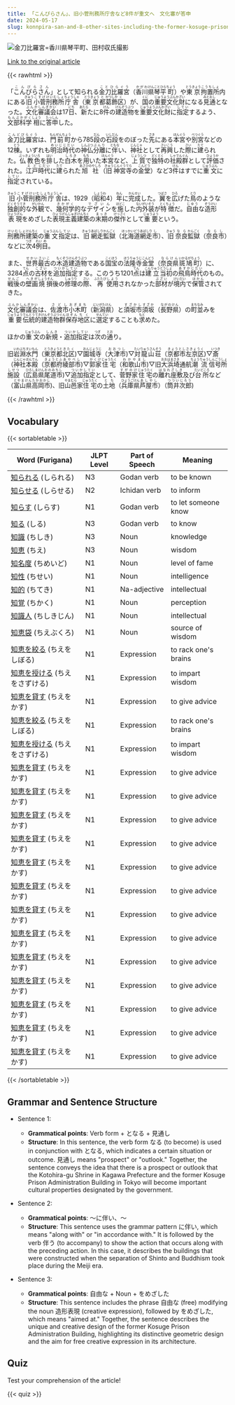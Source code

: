 ```yaml
---
title: 「こんぴらさん」、旧小菅刑務所庁舎など8件が重文へ　文化審が答申
date: 2024-05-17
slug: konnpira-san-and-8-other-sites-including-the-former-kosuge-prison-administration-building-designated-as-important-cultural-properties-cultural-affairs-committee-recommends
---
```


![金刀比羅宮=香川県琴平町、田村収氏撮影](https://www.asahicom.jp/imgopt/img/3bbacd0ab2/comm_L/AS20240517002276.jpg "金刀比羅宮=香川県琴平町、田村収氏撮影")

[Link to the original article](https://asahi.com/articles/ASS5K2475S5KUCVL021M.html?iref=comtop_7_03)

{{< rawhtml >}}
<p>「<ruby>こんぴらさん<rt>こんぴらさん</rt></ruby>」として知られる<ruby>金刀比羅宮<rt>ことひらぐう</rt></ruby>（<ruby>香川<rt>かがわ</rt></ruby><ruby>県<rt>けん</rt></ruby><ruby>琴平<rt>ことひら</rt></ruby><ruby>町<rt>ちょう</rt></ruby>）や<ruby>東京<rt>とうきょう</rt></ruby><ruby>拘置所<rt>こうちしょ</rt></ruby>内にある<ruby>旧<rt>きゅう</rt></ruby><ruby>小菅<rt>こすげ</rt></ruby><ruby>刑務所<rt>けいむしょ</rt></ruby><ruby>庁舎<rt>ちょうしゃ</rt></ruby>（<ruby>東京<rt>とうきょう</rt></ruby><ruby>都<rt>と</rt></ruby><ruby>葛飾<rt>かつしか</rt></ruby><ruby>区<rt>く</rt></ruby>）が、<ruby>国<rt>くに</rt></ruby>の<ruby>重要文化財<rt>じゅうようぶんかざい</rt></ruby>になる<ruby>見通<rt>みとおし</rt></ruby>となった。<ruby>文化<rt>ぶんか</rt></ruby><ruby>審議会<rt>しんぎかい</rt></ruby>は17<ruby>日<rt>にち</rt></ruby>、<ruby>新<rt>あたら</rt></ruby>たに8<ruby>件<rt>けん</rt></ruby>の<ruby>建造物<rt>けんぞうぶつ</rt></ruby>を<ruby>重要文化財<rt>じゅうようぶんかざい</rt></ruby>に<ruby>指定<rt>してい</rt></ruby>するよう、<ruby>文部科学<rt>もんぶかがく</rt></ruby><ruby>相<rt>しょう</rt></ruby>に<ruby>答申<rt>たっしん</rt></ruby>した。</p>

<p><ruby>金刀比羅宮<rt>こんどびらぐう</rt></ruby>は、<ruby>門前町<rt>もんぜんちょう</rt></ruby>から785<ruby>段<rt>だん</rt></ruby>の<ruby>石段<rt>いしだん</rt></ruby>をのぼった<ruby>先<rt>さき</rt></ruby>にある<ruby>本宮<rt>ほんぐう</rt></ruby>や<ruby>別宮<rt>べつぐう</rt></ruby>などの12<ruby>棟<rt>とう</rt></ruby>。いずれも<ruby>明治<rt>めいじ</rt></ruby><ruby>時代<rt>じだい</rt></ruby>の<ruby>神仏<rt>しんぶつ</rt></ruby><ruby>分離<rt>ぶんり</rt></ruby>に<ruby>伴<rt>ともな</rt></ruby>い、<ruby>神社<rt>じんじゃ</rt></ruby>として<ruby>再興<rt>さいこう</rt></ruby>した<ruby>際<rt>さい</rt></ruby>に<ruby>建<rt>たて</rt></ruby>られた。<ruby>仏教<rt>ぶっきょう</rt></ruby><ruby>色<rt>いろ</rt></ruby>を<ruby>排<rt>はい</rt></ruby>した<ruby>白木<rt>しろき</rt></ruby>を<ruby>用<rt>もち</rt></ruby>いた<ruby>本宮<rt>ほんぐう</rt></ruby>など、<ruby>上質<rt>じょうしつ</rt></ruby>で<ruby>独特<rt>どくとく</rt></ruby>の<ruby>社殿<rt>しゃでん</rt></ruby><ruby>群<rt>ぐん</rt></ruby>として<ruby>評価<rt>ひょうか</rt></ruby>された。<ruby>江戸<rt>えど</rt></ruby><ruby>時代<rt>じだい</rt></ruby>に<ruby>建<rt>たて</rt></ruby>られた<ruby>旭社<rt>あさひのやしろ</rt></ruby>（<ruby>旧<rt>きゅう</rt></ruby><ruby>神宮<rt>じんぐう</rt></ruby><ruby>寺<rt>てら</rt></ruby>の<ruby>金堂<rt>こんどう</rt></ruby>）など3<ruby>件<rt>けん</rt></ruby>はすでに<ruby>重文<rt>じゅうぶん</rt></ruby>に<ruby>指定<rt>してい</rt></ruby>されている。</p>

<p><ruby>旧<rt>きゅう</rt></ruby><ruby>小菅<rt>こすげ</rt></ruby><ruby>刑務所<rt>けいむしょ</rt></ruby><ruby>庁舎<rt>ちょうしゃ</rt></ruby>は、1929（<ruby>昭和<rt>しょうわ</rt></ruby>4）<ruby>年<rt>ねん</rt></ruby>に<ruby>完成<rt>かんせい</rt></ruby>した。<ruby>翼<rt>つばさ</rt></ruby>を<ruby>広<rt>ひろ</rt></ruby>げた<ruby>鳥<rt>とり</rt></ruby>のような<ruby>独創的<rt>どくそうてき</rt></ruby>な<ruby>外観<rt>がいかん</rt></ruby>で、<ruby>幾何学<rt>きかがく</rt></ruby>的な<ruby>デザイン<rt>でざいん</rt></ruby>を<ruby>施<rt>ほどこ</rt></ruby>した<ruby>内外装<rt>ないがいそう</rt></ruby>が<ruby>特徴<rt>とくちょう</rt></ruby>だ。<ruby>自由<rt>じゆう</rt></ruby>な<ruby>造形<rt>ぞうけい</rt></ruby><ruby>表現<rt>ひょうげん</rt></ruby>をめざした<ruby>表現主義<rt>ひょうげんしゅぎ</rt></ruby><ruby>建築<rt>けんちく</rt></ruby>の<ruby>末期<rt>まっき</rt></ruby>の<ruby>傑作<rt>けっさく</rt></ruby>として<ruby>重要<rt>じゅうよう</rt></ruby>という。</p>

<p><ruby>刑務所<rt>けいむしょ</rt></ruby><ruby>建築<rt>けんちく</rt></ruby>の<ruby>重文<rt>じゅうぶん</rt></ruby><ruby>指定<rt>してい</rt></ruby>は、<ruby>旧<rt>きゅう</rt></ruby><ruby>網走<rt>あばしり</rt></ruby><ruby>監獄<rt>かんごく</rt></ruby>（<ruby>北海道<rt>ほっかいどう</rt></ruby><ruby>網走<rt>あばしり</rt></ruby><ruby>市<rt>し</rt></ruby>）、<ruby>旧<rt>きゅう</rt></ruby><ruby>奈良<rt>なら</rt></ruby><ruby>監獄<rt>かんごく</rt></ruby>（<ruby>奈良<rt>なら</rt></ruby><ruby>市<rt>し</rt></ruby>）などに<ruby>次<rt>つぎ</rt></ruby>4<ruby>例<rt>れい</rt></ruby><ruby>目<rt>め</rt></ruby>。</p>

<p>また、<ruby>世界<rt>せかい</rt></ruby><ruby>最古<rt>さいこ</rt></ruby>の<ruby>木造<rt>もくぞう</rt></ruby><ruby>建造物<rt>けんぞうぶつ</rt></ruby>である<ruby>国宝<rt>こくほう</rt></ruby>の<ruby>法隆寺<rt>ほうりゅうじ</rt></ruby><ruby>金堂<rt>こんどう</rt></ruby>（<ruby>奈良県<rt>ならけん</rt></ruby><ruby>斑鳩町<rt>いかるがちょう</rt></ruby>）に、3284<ruby>点<rt>てん</rt></ruby>の<ruby>古材<rt>こざい</rt></ruby>を<ruby>追加<rt>ついか</rt></ruby><ruby>指定<rt>してい</rt></ruby>する。このうち1201<ruby>点<rt>てん</rt></ruby>は<ruby>建立<rt>こんりゅう</rt></ruby><ruby>当初<rt>とうしょ</rt></ruby>の<ruby>飛鳥時代<rt>あすかじだい</rt></ruby>のもの。<ruby>戦後<rt>せんご</rt></ruby>の<ruby>壁画<rt>へきが</rt></ruby><ruby>焼損<rt>しょうそん</rt></ruby>後の<ruby>修理<rt>しゅうり</rt></ruby>の<ruby>際<rt>さい</rt></ruby>、<ruby>再<rt>ふたたび</rt></ruby><ruby>使用<rt>しよう</rt></ruby>されなかった<ruby>部材<rt>ぶざい</rt></ruby>が<ruby>境内<rt>けいだい</rt></ruby>で<ruby>保管<rt>ほかん</rt></ruby>されてきた。</p>

<p><ruby>文化<rt>ぶんか</rt></ruby><ruby>審議会<rt>しんぎかい</rt></ruby>は、<ruby>佐渡市<rt>さどし</rt></ruby><ruby>小木町<rt>おぎまち</rt></ruby>（<ruby>新潟県<rt>にいがたけん</rt></ruby>）と<ruby>須坂市<rt>すざかし</rt></ruby><ruby>須坂<rt>すざか</rt></ruby>（<ruby>長野県<rt>ながのけん</rt></ruby>）の<ruby>町並<rt>まちなみ</rt></ruby>みを<ruby>重要<rt>じゅうよう</rt></ruby><ruby>伝統的<rt>でんとうてき</rt></ruby><ruby>建造物<rt>けんぞうぶつ</rt></ruby><ruby>群<rt>ぐん</rt></ruby><ruby>保存<rt>ほぞん</rt></ruby><ruby>地区<rt>ちく</rt></ruby>に<ruby>選定<rt>せんてい</rt></ruby>することも<ruby>求<rt>もと</rt></ruby>めた。</p>

<p>ほかの<ruby>重文<rt>じゅうぶん</rt></ruby>の<ruby>新規<rt>しんき</rt></ruby>・<ruby>追加<rt>ついか</rt></ruby><ruby>指定<rt>してい</rt></ruby>は<ruby>次<rt>つぎ</rt></ruby>の<ruby>通<rt>とお</rt></ruby>り。</p>

<p>旧<ruby>岩淵水門<rt>いわぶちすいもん</rt></ruby>（<ruby>東京都<rt>とうきょうと</rt></ruby><ruby>北区<rt>きたく</rt></ruby>)▽<ruby>園城寺<rt>おんじょうじ</rt></ruby>（<ruby>大津市<rt>おおつし</rt></ruby>)▽<ruby>対龍山荘<rt>たいりゅうさんそう</rt></ruby>（<ruby>京都市<rt>きょうとし</rt></ruby><ruby>左京区<rt>さきょうく</rt></ruby>)▽<ruby>斎<rt>いつき</rt></ruby>（<ruby>神社<rt>じんじゃ</rt></ruby><ruby>本殿<rt>ほんでん</rt></ruby>（<ruby>京都府<rt>きょうとふ</rt></ruby><ruby>綾部市<rt>あやべし</rt></ruby>)▽<ruby>郭家<rt>かくけ</rt></ruby><ruby>住宅<rt>じゅうたく</rt></ruby>（<ruby>和歌山市<rt>わかやまし</rt></ruby>)▽旧<ruby>大浜埼<rt>おおはまさき</rt></ruby>通航<ruby>潮流<rt>ちょうりゅう</rt></ruby><ruby>信号所<rt>しんごうしょ</rt></ruby><ruby>施設<rt>しせつ</rt></ruby>（<ruby>広島県<rt>ひろしまけん</rt></ruby><ruby>尾道市<rt>おのみちし</rt></ruby>)▽<ruby>追加<rt>ついか</rt></ruby><ruby>指定<rt>してい</rt></ruby>として、<ruby>菅野家<rt>すがのけ</rt></ruby><ruby>住宅<rt>じゅうたく</rt></ruby>の<ruby>離れ座敷<rt>はなれざしき</rt></ruby>及び<ruby>台所<rt>だいどころ</rt></ruby>など（<ruby>富山県<rt>とやまけん</rt></ruby><ruby>高岡市<rt>たかおかし</rt></ruby>)、旧<ruby>山邑<rt>やまむら</rt></ruby>家<ruby>住宅<rt>じゅうたく</rt></ruby>の<ruby>土地<rt>とち</rt></ruby>（<ruby>兵庫県<rt>ひょうごけん</rt></ruby><ruby>芦屋市<rt>あしやし</rt></ruby>）（<ruby>筒井次郎<rt>つついじろう</rt></ruby>)</p>
{{< /rawhtml >}}

## Vocabulary


{{< sortabletable >}}

| Word (Furigana) | JLPT Level | Part of Speech | Meaning |
|------------------|------------|---------------|---------|
|[知られる](https://jisho.org/search/%E7%9F%A5%E3%82%89%E3%82%8C%E3%82%8B) (しられる)| N3 | Godan verb | to be known |
|[知らせる](https://jisho.org/search/%E7%9F%A5%E3%82%89%E3%81%9B%E3%82%8B) (しらせる)| N2 | Ichidan verb | to inform |
|[知らす](https://jisho.org/search/%E7%9F%A5%E3%82%89%E3%81%99) (しらす)| N1 | Godan verb | to let someone know |
|[知る](https://jisho.org/search/%E7%9F%A5%E3%82%8B) (しる)| N3 | Godan verb | to know |
|[知識](https://jisho.org/search/%E7%9F%A5%E8%AD%98) (ちしき)| N3 | Noun | knowledge |
|[知恵](https://jisho.org/search/%E7%9F%A5%E6%81%B5) (ちえ)| N3 | Noun | wisdom |
|[知名度](https://jisho.org/search/%E7%9F%A5%E5%90%8D%E5%BA%A6) (ちめいど)| N1 | Noun | level of fame |
|[知性](https://jisho.org/search/%E7%9F%A5%E6%80%A7) (ちせい)| N1 | Noun | intelligence |
|[知的](https://jisho.org/search/%E7%9F%A5%E7%9A%84) (ちてき)| N1 | Na-adjective | intellectual |
|[知覚](https://jisho.org/search/%E7%9F%A5%E8%A6%9A) (ちかく)| N1 | Noun | perception |
|[知識人](https://jisho.org/search/%E7%9F%A5%E8%AD%98%E4%BA%BA) (ちしきじん)| N1 | Noun | intellectual |
|[知恵袋](https://jisho.org/search/%E7%9F%A5%E6%81%B5%E8%A2%8B) (ちえぶくろ)| N1 | Noun | source of wisdom |
|[知恵を絞る](https://jisho.org/search/%E7%9F%A5%E6%81%B5%E3%82%92%E7%B5%9E%E3%82%8B) (ちえをしぼる)| N1 | Expression | to rack one's brains |
|[知恵を授ける](https://jisho.org/search/%E7%9F%A5%E6%81%B5%E3%82%92%E6%8E%88%E3%81%91%E3%82%8B) (ちえをさずける)| N1 | Expression | to impart wisdom |
|[知恵を貸す](https://jisho.org/search/%E7%9F%A5%E6%81%B5%E3%82%92%E8%B2%B8%E3%81%99) (ちえをかす)| N1 | Expression | to give advice |
|[知恵を絞る](https://jisho.org/search/%E7%9F%A5%E6%81%B5%E3%82%92%E7%B5%9E%E3%82%8B) (ちえをしぼる)| N1 | Expression | to rack one's brains |
|[知恵を授ける](https://jisho.org/search/%E7%9F%A5%E6%81%B5%E3%82%92%E6%8E%88%E3%81%91%E3%82%8B) (ちえをさずける)| N1 | Expression | to impart wisdom |
|[知恵を貸す](https://jisho.org/search/%E7%9F%A5%E6%81%B5%E3%82%92%E8%B2%B8%E3%81%99) (ちえをかす)| N1 | Expression | to give advice |
|[知恵を貸す](https://jisho.org/search/%E7%9F%A5%E6%81%B5%E3%82%92%E8%B2%B8%E3%81%99) (ちえをかす)| N1 | Expression | to give advice |
|[知恵を貸す](https://jisho.org/search/%E7%9F%A5%E6%81%B5%E3%82%92%E8%B2%B8%E3%81%99) (ちえをかす)| N1 | Expression | to give advice |
|[知恵を貸す](https://jisho.org/search/%E7%9F%A5%E6%81%B5%E3%82%92%E8%B2%B8%E3%81%99) (ちえをかす)| N1 | Expression | to give advice |
|[知恵を貸す](https://jisho.org/search/%E7%9F%A5%E6%81%B5%E3%82%92%E8%B2%B8%E3%81%99) (ちえをかす)| N1 | Expression | to give advice |
|[知恵を貸す](https://jisho.org/search/%E7%9F%A5%E6%81%B5%E3%82%92%E8%B2%B8%E3%81%99) (ちえをかす)| N1 | Expression | to give advice |
|[知恵を貸す](https://jisho.org/search/%E7%9F%A5%E6%81%B5%E3%82%92%E8%B2%B8%E3%81%99) (ちえをかす)| N1 | Expression | to give advice |
|[知恵を貸す](https://jisho.org/search/%E7%9F%A5%E6%81%B5%E3%82%92%E8%B2%B8%E3%81%99) (ちえをかす)| N1 | Expression | to give advice |
|[知恵を貸す](https://jisho.org/search/%E7%9F%A5%E6%81%B5%E3%82%92%E8%B2%B8%E3%81%99) (ちえをかす)| N1 | Expression | to give advice |
|[知恵を貸す](https://jisho.org/search/%E7%9F%A5%E6%81%B5%E3%82%92%E8%B2%B8%E3%81%99) (ちえをかす)| N1 | Expression | to give advice |
|[知恵を貸す](https://jisho.org/search/%E7%9F%A5%E6%81%B5%E3%82%92%E8%B2%B8%E3%81%99) (ちえをかす)| N1 | Expression | to give advice |
|[知恵を貸す](https://jisho.org/search/%E7%9F%A5%E6%81%B5%E3%82%92%E8%B2%B8%E3%81%99) (ちえをかす)| N1 | Expression | to give advice |
|[知恵を貸す](https://jisho.org/search/%E7%9F%A5%E6%81%B5%E3%82%92%E8%B2%B8%E3%81%99) (ちえをかす)| N1 | Expression | to give advice |

{{< /sortabletable >}}


## Grammar and Sentence Structure

- Sentence 1:
    - **Grammatical points**: Verb form + となる + 見通し
    - **Structure**: In this sentence, the verb form なる (to become) is used in conjunction with となる, which indicates a certain situation or outcome. 見通し means "prospect" or "outlook." Together, the sentence conveys the idea that there is a prospect or outlook that the Kotohira-gu Shrine in Kagawa Prefecture and the former Kosuge Prison Administration Building in Tokyo will become important cultural properties designated by the government.

- Sentence 2:
    - **Grammatical points**: 〜に伴い、〜
    - **Structure**: This sentence uses the grammar pattern に伴い, which means "along with" or "in accordance with." It is followed by the verb 伴う (to accompany) to show the action that occurs along with the preceding action. In this case, it describes the buildings that were constructed when the separation of Shinto and Buddhism took place during the Meiji era.

- Sentence 3:
    - **Grammatical points**: 自由な + Noun + をめざした
    - **Structure**: This sentence includes the phrase 自由な (free) modifying the noun 造形表現 (creative expression), followed by をめざした, which means "aimed at." Together, the sentence describes the unique and creative design of the former Kosuge Prison Administration Building, highlighting its distinctive geometric design and the aim for free creative expression in its architecture.

## Quiz

Test your comprehension of the article!

{{< quiz >}}